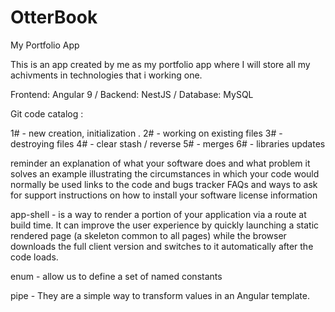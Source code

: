 # OtterBook
My Portfolio App 


This is an app created by me as my portfolio app where I will store all my achivments in technologies that i working one.

Frontend: Angular 9 /
Backend: NestJS /
Database: MySQL



Git code catalog :

1# - new creation, initialization .
2# - working on existing files
3# - destroying files
4# - clear stash / reverse
5# - merges
6# - libraries updates



reminder 
an explanation of what your software does and what problem it solves
an example illustrating the circumstances in which your code would normally be used
links to the code and bugs tracker
FAQs and ways to ask for support
instructions on how to install your software
license information



app-shell - is a way to render a portion of your application via a route at build time. It can improve the user experience by quickly launching a static rendered page (a skeleton common to all pages) while the browser downloads the full client version and switches to it automatically after the code loads.

enum - allow us to define a set of named constants

pipe - They are a simple way to transform values in an Angular template.